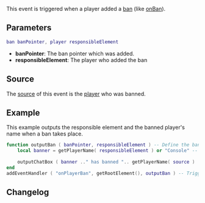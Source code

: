 This event is triggered when a player added a [ban](/ban.md "wikilink") (like [onBan](/onBan.md "wikilink")).

Parameters
----------

``` lua
ban banPointer, player responsibleElement
```

-   **banPointer**: The ban pointer which was added.
-   **responsibleElement**: The player who added the ban

Source
------

The [source](/event_system#Event_source.md "wikilink") of this event is the [player](/player.md "wikilink") who was banned.

Example
-------

This example outputs the responsible element and the banned player's name when a ban takes place.

``` lua
function outputBan ( banPointer, responsibleElement ) -- Define the banner and the ban pointer in the function.
    local banner = getPlayerName( responsibleElement ) or "Console" -- Get the banner's name.
    
    outputChatBox ( banner .." has banned ".. getPlayerName( source ) ..".", getRootElement(), 255, 0, 0 ) -- Output the ban.
end
addEventHandler ( "onPlayerBan", getRootElement(), outputBan ) -- Trigger the function when there is a ban.
```

Changelog
---------
